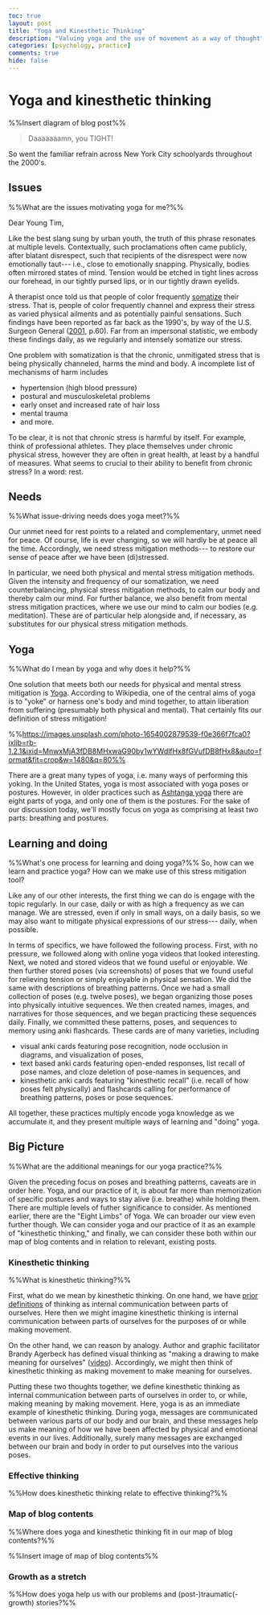 ```yaml
---
toc: true
layout: post
title: "Yoga and Kinesthetic Thinking"
description: "Valuing yoga and the use of movement as a way of thought"
categories: [psychology, practice]
comments: true
hide: false
---
```


# Yoga and kinesthetic thinking

%%Insert diagram of blog post%%

> Daaaaaaamn, you TIGHT!

So went the familiar refrain across New York City schoolyards
throughout the 2000's.


## Issues
%%What are the issues motivating yoga for me?%%

Dear Young Tim,

Like the best slang sung by urban youth,
the truth of this phrase resonates at multiple levels.
Contextually, such proclamations often came publicly,
after blatant disrespect,
such that recipients of the disrespect were now emotionally taut---
i.e., close to emotionally snapping.
Physically, bodies often mirrored states of mind.
Tension would be etched in tight lines across our forehead,
in our tightly pursed lips, or in our tightly drawn eyelids.

A therapist once told us that people of color
frequently [somatize](https://en.wikipedia.org/wiki/Somatization) their stress.
That is, people of color frequently channel and express their stress
as varied physical ailments and as potentially painful sensations.
Such findings have been reported as far back as the 1990's,
by way of the U.S. Surgeon General ([2001](https://www.ncbi.nlm.nih.gov/books/NBK44243/pdf/Bookshelf_NBK44243.pdf), p.60).
Far from an impersonal statistic,
we embody these findings daily,
as we regularly and intensely somatize our stress.

One problem with somatization is that
the chronic, unmitigated stress that is being physically channeled,
harms the mind and body.
A incomplete list of mechanisms of harm includes

- hypertension (high blood pressure)
- postural and musculoskeletal problems
- early onset and increased rate of hair loss
- mental trauma
- and more.

To be clear, it is not that chronic stress is harmful by itself.
For example, think of professional athletes.
They place themselves under chronic physical stress,
however they are often in great health,
at least by a handful of measures.
What seems to crucial to their ability to benefit from chronic stress?
In a word: rest.


## Needs
%%What issue-driving needs does yoga meet?%%

Our unmet need for rest points to a related and complementary,
unmet need for peace.
Of course, life is ever changing,
so we will hardly be at peace all the time.
Accordingly, we need stress mitigation methods---
to restore our sense of peace after we have been (di)stressed.

In particular, we need both physical and mental stress mitigation methods.
Given the intensity and frequency of our somatization,
we need counterbalancing, physical stress mitigation methods,
to calm our body and thereby calm our mind.
For further balance, we also benefit from mental stress mitigation practices,
where we use our mind to calm our bodies (e.g. meditation).
These are of particular help alongside
and, if necessary, as substitutes for our physical stress mitigation methods.


## Yoga
%%What do I mean by yoga and why does it help?%%

One solution that meets both our needs
for physical and mental stress mitigation
is [Yoga](https://en.wikipedia.org/wiki/Yoga).
According to Wikipedia,
one of the central aims of yoga is to "yoke" or harness one's body and mind together,
to attain liberation from suffering (presumably both physical and mental).
That certainly fits our definition of stress mitigation!

%%https://images.unsplash.com/photo-1654002879539-f0e366f7fca0?ixlib=rb-1.2.1&ixid=MnwxMjA3fDB8MHxwaG90by1wYWdlfHx8fGVufDB8fHx8&auto=format&fit=crop&w=1480&q=80%%

There are a great many types of yoga,
i.e. many ways of performing this yoking.
In the United States,
yoga is most associated with yoga poses or postures.
However, in older practices such as [Ashtanga yoga](https://en.wikipedia.org/wiki/Ashtanga_(eight_limbs_of_yoga))
there are eight parts of yoga,
and only one of them is the postures.
For the sake of our discussion today,
we'll mostly focus on yoga as comprising at least two parts:
breathing and postures.


## Learning and doing
%%What's one process for learning and doing yoga?%%
So, how can we learn and practice yoga?
How can we make use of this stress mitigation tool?

Like any of our other interests,
the first thing we can do is engage with the topic regularly.
In our case, daily or with as high a frequency as we can manage.
We are stressed, even if only in small ways, on a daily basis,
so we may also want to mitigate physical expressions of our stress---
daily, when possible.

In terms of specifics, we have followed the following process.
First, with no pressure, we followed along with online yoga videos
that looked interesting.
Next, we noted and stored videos that we found useful or enjoyable.
We then further stored poses (via screenshots) of poses
that we found useful for relieving tension
or simply enjoyable in physical sensation.
We did the same with descriptions of breathing patterns.
Once we had a small collection of poses (e.g. twelve poses),
we began organizing those poses into physically intuitive sequences.
We then created names, images, and narratives for those sequences,
and we began practicing these sequences daily.
Finally, we committed these patterns, poses, and sequences
to memory using anki flashcards.
These cards are of many varieties, including

- visual anki cards featuring pose recognition,
  node occlusion in diagrams,
  and visualization of poses,
- text based anki cards featuring open-ended responses,
  list recall of pose names,
  and cloze deletion of pose-names in sequences, and
- kinesthetic anki cards featuring "kinesthetic recall"
  (i.e. recall of how poses felt physically)
  and flashcards calling for performance of breathing patterns,
  poses or pose sequences.

All together, these practices multiply encode yoga knowledge
as we accumulate it,
and they present multiple ways of learning and "doing" yoga.


## Big Picture
%%What are the additional meanings for our yoga practice?%%

Given the preceding focus on poses and breathing patterns,
caveats are in order here.
Yoga, and our practice of it, is about far more than
memorization of specific postures
and ways to stay alive (i.e. breathe) while holding them.
There are multiple levels of futher significance to consider.
As mentioned earlier, there are the "Eight Limbs" of Yoga.
We can broader our view even further though.
We can consider yoga and our practice of it
as an example of "kinesthetic thinking," and finally,
we can consider these both within our map of blog contents
and in relation to relevant, existing posts.


### Kinesthetic thinking
 %%What is kinesthetic thinking?%%

First, what do we mean by kinesthetic thinking.
On one hand, we have [prior definitions](https://timothyb0912.github.io/blog/psychology/2021/08/16/Effective-thinking-is-effective-communication.html)
of thinking as internal communication between parts of ourselves.
Here then we might imagine kinesthetic thinking is
internal communication between parts of ourselves
for the purposes of or while making movement.

On the other hand, we can reason by analogy.
Author and graphic facilitator Brandy Agerbeck
has defined visual thinking as
"making a drawing to make meaning for ourselves"
([video](https://youtu.be/iyMite3SKOY?t=30)).
Accordingly, we might then think of kinesthetic thinking as
making movement to make meaning for ourselves.

Putting these two thoughts together,
we define kinesthetic thinking as
internal communication between parts of ourselves
in order to, or while,
making meaning by making movement.
Here, yoga is as an immediate example of kinesthetic thinking.
During yoga, messages are communicated between
various parts of our body and our brain,
and these messages help us make meaning of
how we have been affected by
physical and emotional events in our lives.
Additionally, surely many messages are exchanged between
our brain and body
in order to put ourselves into the various poses.
 

### Effective thinking
%%How does kinesthetic thinking relate to effective thinking?%%


### Map of blog contents
%%Where does yoga and kinesthetic thinking fit in our map of blog contents?%%

%%Insert image of map of blog contents%%


### Growth as a stretch
%%How does yoga help us with our problems and (post-)traumatic(-growth) stories?%%


